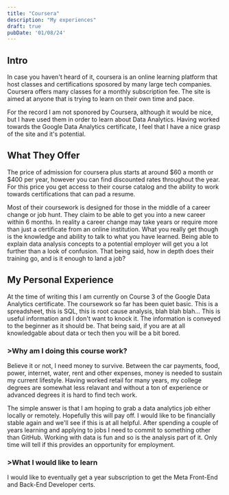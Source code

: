 ```yaml
---
title: "Coursera"
description: "My experiences"
draft: true
pubDate: '01/08/24'
---
```


## Intro

In case you haven't heard of it, coursera is an online learning platform that host classes and certifications sposored by many large tech companies.
Coursera offers many classes for a monthly subscription fee. The site is aimed at anyone that is trying to learn on their own time and pace. 

For the record I am not sponored by Coursera, although it would be nice, but I have used them in order to learn about Data Analytics.
Having worked towards the Google Data Analytics certificate, I feel that I have a nice grasp of the site and it's potential.

## What They Offer

The price of admission for coursera plus starts at around $60 a month or $400 per year, however you can find discounted rates throughout the year.
For this price you get access to their course catalog and the ability to work towards certifications that can pad a resume.

Most of their coursework is designed for those in the middle of a career change or job hunt. They claim to be able to get you into a new career within 6 months.
In reality a career change may take years or require more than just a certificate from an online institution.
What you really get though is the knowledge and ability to talk to what you have learned. 
Being able to explain data analysis concepts to a potential employer will get you a lot further than a look of confusion. That being said, how in depth does their training go, and is it enough to land a job?

## My Personal Experience

At the time of writing this I am currently on Course 3 of the Google Data Analytics certificate. 
The coursework so far has been quiet basic. This is a spreadsheet, this is SQL, this is root cause analysis, blah blah blah...
This is useful information and I don't want to knock it. The information is conveyed to the beginner as it should be. 
That being said, if you are at all knowledgable about data or tech then you will be a bit bored.

### >Why am I doing this course work?

Believe it or not, I need money to survive. Between the car payments, food, power, internet, water, rent and other expenses, money is needed to sustain my current lifestyle.
Having worked retail for many years, my college degrees are somewhat less relavant and without a ton of experience or advanced degrees it is hard to find tech work.


The simple answer is that I am hoping to grab a data analytics job either locally or remotely. Hopefully this will pay off.
I would like to be financially stable again and we'll see if this is at all helpful.
After spending a couple of years learning and applying to jobs I need to commit to something other than GitHub. Working with data is fun and so is the analysis part of it. Only time will tell if this provides an opportunity for employment.



### >What I would like to learn

I would like to eventually get a year subscription to get the Meta Front-End and Back-End Developer certs.